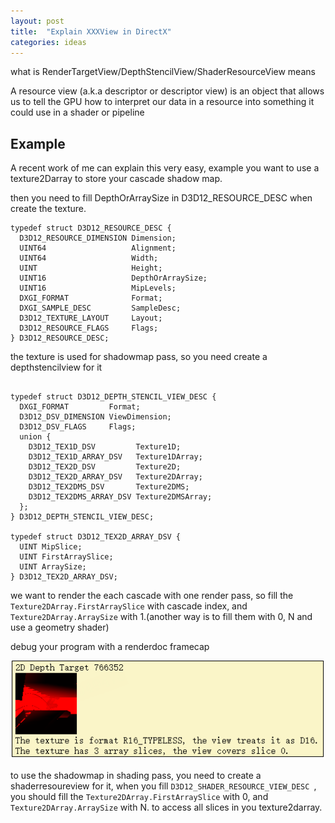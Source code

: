 ```yaml
---
layout: post
title:  "Explain XXXView in DirectX"
categories: ideas
---
```


what is RenderTargetView/DepthStencilView/ShaderResourceView means

A resource view (a.k.a descriptor or descriptor view) is an object that allows us to tell the GPU how to interpret our data in a resource into something it could use in a shader or pipeline

## Example

A recent work of me can explain this very easy, example you want to use a texture2Darray to store your cascade shadow map.

then you need to fill DepthOrArraySize in D3D12_RESOURCE_DESC when create the texture.

```
typedef struct D3D12_RESOURCE_DESC {
  D3D12_RESOURCE_DIMENSION Dimension;
  UINT64                   Alignment;
  UINT64                   Width;
  UINT                     Height;
  UINT16                   DepthOrArraySize;
  UINT16                   MipLevels;
  DXGI_FORMAT              Format;
  DXGI_SAMPLE_DESC         SampleDesc;
  D3D12_TEXTURE_LAYOUT     Layout;
  D3D12_RESOURCE_FLAGS     Flags;
} D3D12_RESOURCE_DESC;
```

the texture is used for shadowmap pass, so you need create a depthstencilview for it

```

typedef struct D3D12_DEPTH_STENCIL_VIEW_DESC {
  DXGI_FORMAT         Format;
  D3D12_DSV_DIMENSION ViewDimension;
  D3D12_DSV_FLAGS     Flags;
  union {
    D3D12_TEX1D_DSV         Texture1D;
    D3D12_TEX1D_ARRAY_DSV   Texture1DArray;
    D3D12_TEX2D_DSV         Texture2D;
    D3D12_TEX2D_ARRAY_DSV   Texture2DArray;
    D3D12_TEX2DMS_DSV       Texture2DMS;
    D3D12_TEX2DMS_ARRAY_DSV Texture2DMSArray;
  };
} D3D12_DEPTH_STENCIL_VIEW_DESC;

typedef struct D3D12_TEX2D_ARRAY_DSV {
  UINT MipSlice;
  UINT FirstArraySlice;
  UINT ArraySize;
} D3D12_TEX2D_ARRAY_DSV;
```

we want to render the each cascade with one render pass, so fill the `Texture2DArray.FirstArraySlice` with cascade index, and `Texture2DArray.ArraySize` with 1.(another way is to fill them with 0, N and use a geometry shader)

debug your program with a renderdoc framecap

![alt text](image-1.png)

to use the shadowmap in shading pass, you need to create a shaderresoureview for it, when you fill `D3D12_SHADER_RESOURCE_VIEW_DESC `, you should fill the `Texture2DArray.FirstArraySlice` with 0, and `Texture2DArray.ArraySize` with N. to access all slices in you texture2darray.